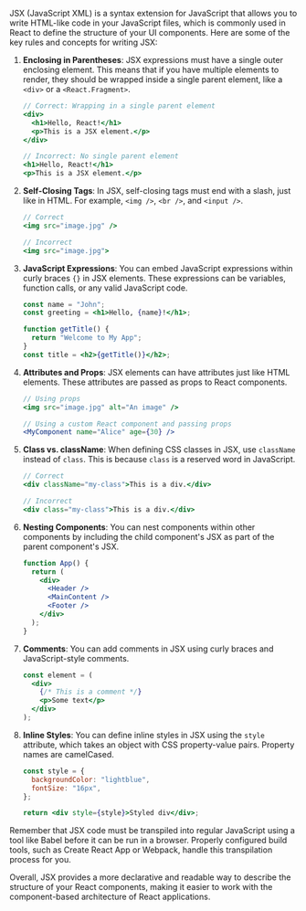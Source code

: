 JSX (JavaScript XML) is a syntax extension for JavaScript that allows you to write HTML-like code in your JavaScript files, which is commonly used in React to define the structure of your UI components. Here are some of the key rules and concepts for writing JSX:

1. **Enclosing in Parentheses**: JSX expressions must have a single outer enclosing element. This means that if you have multiple elements to render, they should be wrapped inside a single parent element, like a `<div>` or a `<React.Fragment>`.

   ```jsx
   // Correct: Wrapping in a single parent element
   <div>
     <h1>Hello, React!</h1>
     <p>This is a JSX element.</p>
   </div>

   // Incorrect: No single parent element
   <h1>Hello, React!</h1>
   <p>This is a JSX element.</p>
   ```

2. **Self-Closing Tags**: In JSX, self-closing tags must end with a slash, just like in HTML. For example, `<img />`, `<br />`, and `<input />`.

   ```jsx
   // Correct
   <img src="image.jpg" />

   // Incorrect
   <img src="image.jpg">
   ```

3. **JavaScript Expressions**: You can embed JavaScript expressions within curly braces `{}` in JSX elements. These expressions can be variables, function calls, or any valid JavaScript code.

   ```jsx
   const name = "John";
   const greeting = <h1>Hello, {name}!</h1>;

   function getTitle() {
     return "Welcome to My App";
   }
   const title = <h2>{getTitle()}</h2>;
   ```

4. **Attributes and Props**: JSX elements can have attributes just like HTML elements. These attributes are passed as props to React components.

   ```jsx
   // Using props
   <img src="image.jpg" alt="An image" />

   // Using a custom React component and passing props
   <MyComponent name="Alice" age={30} />
   ```

5. **Class vs. className**: When defining CSS classes in JSX, use `className` instead of `class`. This is because `class` is a reserved word in JavaScript.

   ```jsx
   // Correct
   <div className="my-class">This is a div.</div>

   // Incorrect
   <div class="my-class">This is a div.</div>
   ```

6. **Nesting Components**: You can nest components within other components by including the child component's JSX as part of the parent component's JSX.

   ```jsx
   function App() {
     return (
       <div>
         <Header />
         <MainContent />
         <Footer />
       </div>
     );
   }
   ```

7. **Comments**: You can add comments in JSX using curly braces and JavaScript-style comments.

   ```jsx
   const element = (
     <div>
       {/* This is a comment */}
       <p>Some text</p>
     </div>
   );
   ```

8. **Inline Styles**: You can define inline styles in JSX using the `style` attribute, which takes an object with CSS property-value pairs. Property names are camelCased.

   ```jsx
   const style = {
     backgroundColor: "lightblue",
     fontSize: "16px",
   };

   return <div style={style}>Styled div</div>;
   ```

Remember that JSX code must be transpiled into regular JavaScript using a tool like Babel before it can be run in a browser. Properly configured build tools, such as Create React App or Webpack, handle this transpilation process for you.

Overall, JSX provides a more declarative and readable way to describe the structure of your React components, making it easier to work with the component-based architecture of React applications.
